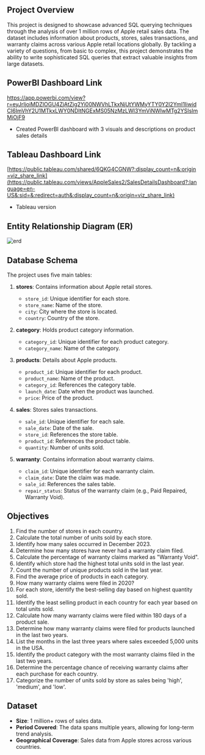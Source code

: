 ## Project Overview

This project is designed to showcase advanced SQL querying techniques through the analysis of over 1 million rows of Apple retail sales data. The dataset includes information about products, stores, sales transactions, and warranty claims across 
various Apple retail locations globally. By tackling a variety of questions, from basic to complex, this project demonstrates the ability to write sophisticated SQL queries that extract valuable insights from large datasets.

## PowerBI Dashboard Link
https://app.powerbi.com/view?r=eyJrIjoiMDZlOGU4ZjAtZjg2Yi00NWVhLTkxNjUtYWMyYTY0Y2I2YmI1IiwidCI6ImVhY2U1MTkxLWY0NDItNGExMS05NzMzLWI3YmViNWIwMTg2YSIsImMiOjF9

- Created PowerBI dashboard with 3 visuals and descriptions on product sales details

## Tableau Dashboard Link
[https://public.tableau.com/shared/6QKG4CGNW?:display_count=n&:origin=viz_share_link](https://public.tableau.com/views/AppleSales2/SalesDetailsDashboard?:language=en-US&:sid=&:redirect=auth&:display_count=n&:origin=viz_share_link)
- Tableau version

## Entity Relationship Diagram (ER)
![erd](https://github.com/user-attachments/assets/13df2535-4aa6-436f-a037-49eef13e77d9)

## Database Schema

The project uses five main tables:

1. **stores**: Contains information about Apple retail stores.
   - `store_id`: Unique identifier for each store.
   - `store_name`: Name of the store.
   - `city`: City where the store is located.
   - `country`: Country of the store.

2. **category**: Holds product category information.
   - `category_id`: Unique identifier for each product category.
   - `category_name`: Name of the category.

3. **products**: Details about Apple products.
   - `product_id`: Unique identifier for each product.
   - `product_name`: Name of the product.
   - `category_id`: References the category table.
   - `launch_date`: Date when the product was launched.
   - `price`: Price of the product.

4. **sales**: Stores sales transactions.
   - `sale_id`: Unique identifier for each sale.
   - `sale_date`: Date of the sale.
   - `store_id`: References the store table.
   - `product_id`: References the product table.
   - `quantity`: Number of units sold.

5. **warranty**: Contains information about warranty claims.
   - `claim_id`: Unique identifier for each warranty claim.
   - `claim_date`: Date the claim was made.
   - `sale_id`: References the sales table.
   - `repair_status`: Status of the warranty claim (e.g., Paid Repaired, Warranty Void).

## Objectives

1. Find the number of stores in each country.
2. Calculate the total number of units sold by each store.
3. Identify how many sales occurred in December 2023.
4. Determine how many stores have never had a warranty claim filed.
5. Calculate the percentage of warranty claims marked as "Warranty Void".
6. Identify which store had the highest total units sold in the last year.
7. Count the number of unique products sold in the last year.
8. Find the average price of products in each category.
9. How many warranty claims were filed in 2020?
10. For each store, identify the best-selling day based on highest quantity sold.
11. Identify the least selling product in each country for each year based on total units sold.
12. Calculate how many warranty claims were filed within 180 days of a product sale.
13. Determine how many warranty claims were filed for products launched in the last two years.
14. List the months in the last three years where sales exceeded 5,000 units in the USA.
15. Identify the product category with the most warranty claims filed in the last two years.
16. Determine the percentage chance of receiving warranty claims after each purchase for each country.
17. Categorize the number of units sold by store as sales being 'high', 'medium', and 'low'.

## Dataset

- **Size**: 1 million+ rows of sales data.
- **Period Covered**: The data spans multiple years, allowing for long-term trend analysis.
- **Geographical Coverage**: Sales data from Apple stores across various countries.
